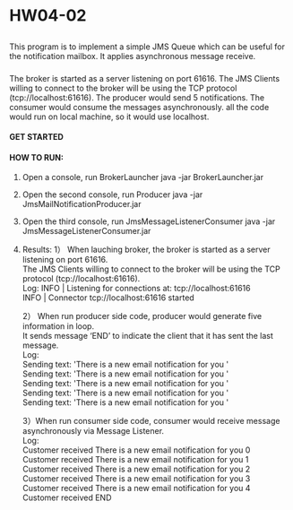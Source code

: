 # HW04-02
## 
This program is to implement a simple JMS Queue which can be useful for the notification mailbox. It applies asynchronous
message receive.
### 
The broker is started as a server listening on port 61616.
The JMS Clients willing to connect to the broker will be using the TCP protocol (tcp://localhost:61616).
The producer would send 5 notifications.
The consumer would consume the messages asynchronously.
all the code would run on local machine, so it would use localhost.

#### GET STARTED
#### HOW TO RUN:
1. Open a console, run BrokerLauncher
   java -jar BrokerLauncher.jar
2. Open the second console, run Producer
   java -jar JmsMailNotificationProducer.jar
3. Open the third console, run JmsMessageListenerConsumer
   java -jar JmsMessageListenerConsumer.jar

4. Results:
   1） When lauching broker, the broker is started as a server listening on port 61616.  
   The JMS Clients willing to connect to the broker will be using the TCP protocol (tcp://localhost:61616).    
   Log:
   INFO | Listening for connections at: tcp://localhost:61616  
   INFO | Connector tcp://localhost:61616 started  

   2） When run producer side code, producer would generate five information in loop.  
   It sends message ‘END’ to indicate the client that it has sent the last message.  
   Log:  
   Sending text: 'There is a new email notification for you '  
   Sending text: 'There is a new email notification for you '  
   Sending text: 'There is a new email notification for you '  
   Sending text: 'There is a new email notification for you '  
   Sending text: 'There is a new email notification for you '  

   3）When run consumer side code, consumer would receive message asynchronously via Message Listener.  
   Log:  
   Customer received There is a new email notification for you 0  
   Customer received There is a new email notification for you 1  
   Customer received There is a new email notification for you 2  
   Customer received There is a new email notification for you 3  
   Customer received There is a new email notification for you 4  
   Customer received END  
